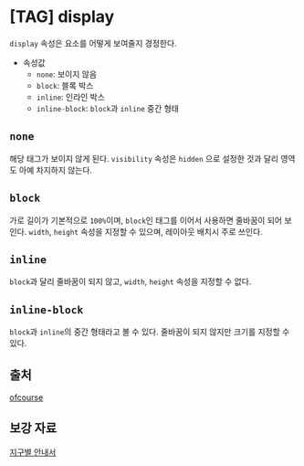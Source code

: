 # [TAG] display

`display` 속성은 요소를 어떻게 보여줄지 경정한다.

- 속성값
    - `none`: 보이지 않음
    - `block`: 블록 박스
    - `inline`: 인라인 박스
    - `inline-block`: `block`과 `inline` 중간 형태

## `none`
해당 태그가 보이지 않게 된다. `visibility` 속성은 `hidden` 으로 설정한 것과 달리 영역도 아예 차지하지 않는다.

## `block`
가로 길이가 기본적으로 `100%`이며, `block`인 태그를 이어서 사용하면 줄바꿈이 되어 보인다.
`width`, `height` 속성을 지정할 수 있으며, 레이아웃 배치시 주로 쓰인다.

## `inline`
`block`과 달리 줄바꿈이 되지 않고, `width`, `height` 속성을 지정할 수 없다.

## `inline-block`
`block`과 `inline`의 중간 형태라고 볼 수 있다. 줄바꿈이 되지 않지만 크기를 지정할 수 있다.

## 출처
[ofcourse](https://ofcourse.kr/css-course/display-%EC%86%8D%EC%84%B1)

## 보강 자료
[지구별 안내서](http://aboooks.tistory.com/85)